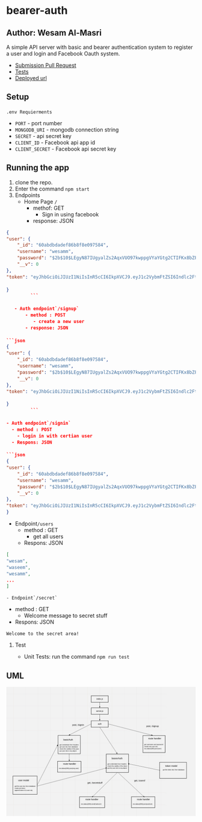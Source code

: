 # bearer-auth

## Author: Wesam Al-Masri

A simple API server with basic and bearer authentication system to register a user and login and Facebook Oauth system.

- [Submission Pull Request](https://github.com/401-js-WesamAlmasri/facebook-oauth/pull/1)
- [Tests](https://github.com/401-js-WesamAlmasri/facebook-oauth/actions/)
- [Deployed url](https://fb-oauth-api.herokuapp.com//)

## Setup

`.env Requierments`

- `PORT` - port number
- `MONGODB_URI` - mongodb connection string
- `SECRET` - api secret key
- `CLIENT_ID` - Facebook api app id
- `CLIENT_SECRET` - Facebook api secret key

## Running the app

1. clone the repo.
2. Enter the command `npm start`
3. Endpoints
   - Home Page `/`
     - methof: GET
       - Sign in using facebook
     - response: JSON

```json
{
"user": {
    "_id": "60abdbdadef86b8f8e097584",
    "username": "wesamm",
    "password": "$2b$10$LEgyN87IUgyalZs2AqxVUO97kwppgVYaYGtg2CTIFKx8bZFuRoROO",
    "__v": 0
},
"token": "eyJhbGciOiJIUzI1NiIsInR5cCI6IkpXVCJ9.eyJ1c2VybmFtZSI6Indlc2FtbSIsImlhdCI6MTYyMTg3NTY3NCwiZXhwIjoxNjIxODc2NTc0fQ.lie2bnZAjbo1LVMCuCWBBfXsgbE6z_v9vmQHWHFeuGE"

}
         ```

   - Auth endpoint`/signup`
       - method : POST
          - create a new user
       - response: JSON

```json
{
"user": {
    "_id": "60abdbdadef86b8f8e097584",
    "username": "wesamm",
    "password": "$2b$10$LEgyN87IUgyalZs2AqxVUO97kwppgVYaYGtg2CTIFKx8bZFuRoROO",
    "__v": 0
},
"token": "eyJhbGciOiJIUzI1NiIsInR5cCI6IkpXVCJ9.eyJ1c2VybmFtZSI6Indlc2FtbSIsImlhdCI6MTYyMTg3NTY3NCwiZXhwIjoxNjIxODc2NTc0fQ.lie2bnZAjbo1LVMCuCWBBfXsgbE6z_v9vmQHWHFeuGE"

}
         ```

- Auth endpoint`/signin`
  - method : POST
    - login in with certian user
  - Respons: JSON

```json
{
"user": {
    "_id": "60abdbdadef86b8f8e097584",
    "username": "wesamm",
    "password": "$2b$10$LEgyN87IUgyalZs2AqxVUO97kwppgVYaYGtg2CTIFKx8bZFuRoROO",
    "__v": 0
},
"token": "eyJhbGciOiJIUzI1NiIsInR5cCI6IkpXVCJ9.eyJ1c2VybmFtZSI6Indlc2FtbSIsImlhdCI6MTYyMTg3NTczNCwiZXhwIjoxNjIxODc2NjM0fQ._NJRpC_VMSC6TbyfOW7MUlAfJehoDzwiWsdwny7d65Q"
}
```

- Endpoint`/users`
  - method : GET
    - get all users
  - Respons: JSON

```json
[
"wesam",
"waseem",
"wesamm",
...
]
```

    - Endpoint`/secret`
  - method : GET
    - Welcome message to secret stuff
  - Respons: JSON

```
Welcome to the secret area!
```

1. Test

   - Unit Tests: run the command `npm run test`

## UML

![UML](assets/uml.jpeg)
